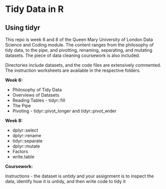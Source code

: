 # Tidy Data in R
## Using tidyr
This repo is week 6 and 8 of the Queen Mary University of London Data Science and Coding module. The content ranges from the philosophy of tidy data, to the pipe, and pivotting, renaming, separating, and mutating datasets. The piece of data cleaning coursework is also included. 

Directories include datasets, and the code files are extensively commented. The instruction worksheets are available in the respective folders. 


**Week 6:**
- Philosophy of Tidy Data
- Overviews of Datasets
- Reading Tables - tidyr::fill
- The Pipe
- Pivoting - tidyr::pivot_longer and tidyr::pivot_wider

**Week 8:**
- dplyr::select
- dplyr::rename
- tidyr::separate
- dplyr::mutate
- Factors
- write.table

**Coursework:**

Instructions - the dataset is untidy and your assignment is to inspect the data, identify how it is untidy, and then write code to tidy it
